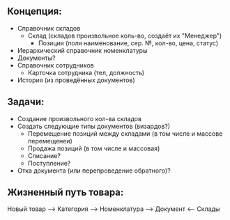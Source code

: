 ## Концепция:
* Справочник складов
    * Склад (складов произвольное коль-во, создаёт их "Менеджер")
        * Позиция (поля наименование, сер. №, кол-во, цена, статус)
* Иерархический справочник номенклатуры
* Документы?
* Справочник сотрудников
    * Карточка сотрудника (тел, должность)
* История (из проведённых документов)

## Задачи:
* Создание произвольного кол-ва складов
* Создать следующие типы документов (визардов?)
    * Перемещение позиций между складами (в том числе и массове перемещенеи)
    * Продажа позиций (в том числе и массовая)
    * Списание?
    * Поступление?
* Отка документа (или перепроведение обратного)?

## Жизненный путь товара:

Новый товар --> Категория --> Номенклатура --> Документ <-- Склады